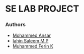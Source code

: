 # SE LAB PROJECT

### Authors

- [Mohammed Ansar](github.com/mohammed-ansar)
- [lahin Saleem M P](github.com/lahin03)
- [Muhammed Ferin K](github.com/MUHAMMEDFERINK)


